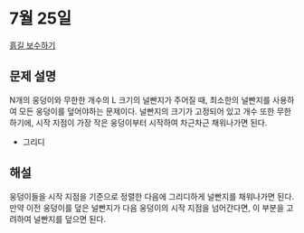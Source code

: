 # 7월 25일

[흙길 보수하기](https://www.acmicpc.net/problem/1911)

## 문제 설명
N개의 웅덩이와 무한한 개수의 L 크기의 널빤지가 주어질 때, 최소한의 널빤지를 사용하여 모든 웅덩이를 덮어야하는 문제이다. 널빤지의 크기가 고정되어 있고 개수 또한 무한하기에, 시작 지점이 가장 작은 웅덩이부터 시작하여 차근차근 채워나가면 된다.

- 그리디

## 해설
웅덩이들을 시작 지점을 기준으로 정렬한 다음에 그리디하게 널빤지를 채워나가면 된다. 만약 이전 웅덩이를 덮은 널빤지가 다음 웅덩이의 시작 지점을 넘어간다면, 이 부분을 고려하여 널빤지를 덮으면 된다.
